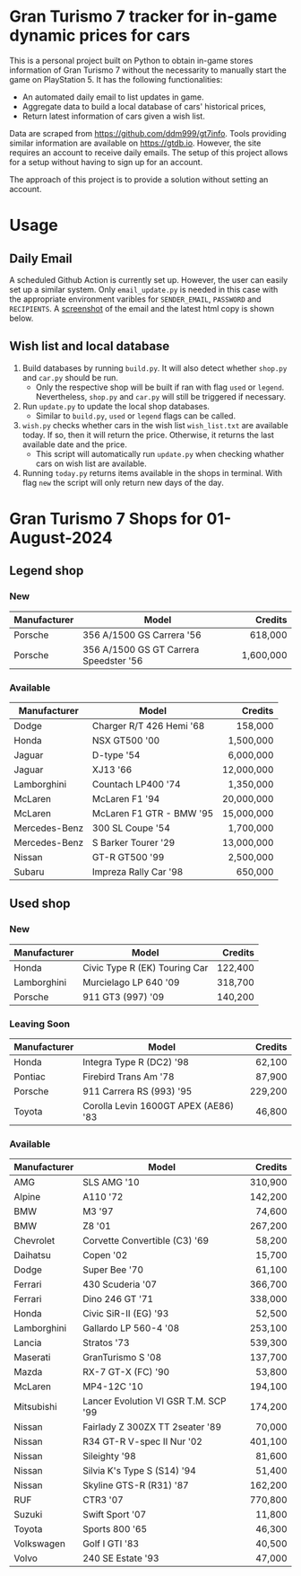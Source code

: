 # Gran Turismo 7 tracker for in-game dynamic prices for cars

This is a personal project built on Python to obtain in-game stores information of Gran Turismo 7 without the necessarity to manually start the game on PlayStation 5. It has the following functionalities:

- An automated daily email to list updates in game.
- Aggregate data to build a local database of cars' historical prices,
- Return latest information of cars given a wish list.

Data are scraped from https://github.com/ddm999/gt7info. Tools providing similar information are available on https://gtdb.io. However, the site requires an account to receive daily emails. The setup of this project allows for a setup without having to sign up for an account.

The approach of this project is to provide a solution without setting an account.

# Usage

## Daily Email

A scheduled Github Action is currently set up. However, the user can easily set up a similar system. Only `email_update.py` is needed in this case with the appropriate environment varibles for `SENDER_EMAIL`, `PASSWORD` and `RECIPIENTS`. A [screenshot](https://raw.githubusercontent.com/marcohoucheng/Gran-Turismo-7-Price-Tracker/main/data/email_screenshot.png) of the email and the latest html copy is shown below.

## Wish list and local database

1. Build databases by running `build.py`. It will also detect whether `shop.py` and `car.py` should be run.
    - Only the respective shop will be built if ran with flag `used` or `legend`. Nevertheless, `shop.py` and `car.py` will still be triggered if necessary.
2. Run `update.py` to update the local shop databases.
    - Similar to `build.py`, `used` or `legend` flags can be called.
3. `wish.py` checks whether cars in the wish list `wish_list.txt` are available today. If so, then it will return the price. Otherwise, it returns the last available date and the price.
    - This script will automatically run `update.py` when checking whather cars on wish list are available.
4. Running `today.py` returns items available in the shops in terminal. With flag `new` the script will only return new days of the day.


# Gran Turismo 7 Shops for 01-August-2024



## Legend shop

### New
 | Manufacturer | Model | Credits |
 | --- | --- | --: |
|Porsche|356 A/1500 GS Carrera '56|618,000|
|Porsche|356 A/1500 GS GT Carrera Speedster '56|1,600,000|

### Available
 | Manufacturer | Model | Credits |
 | --- | --- | --: |
|Dodge|Charger R/T 426 Hemi '68|158,000|
|Honda|NSX GT500 '00|1,500,000|
|Jaguar|D-type '54|6,000,000|
|Jaguar|XJ13 '66|12,000,000|
|Lamborghini|Countach LP400 '74|1,350,000|
|McLaren|McLaren F1 '94|20,000,000|
|McLaren|McLaren F1 GTR - BMW '95|15,000,000|
|Mercedes-Benz|300 SL Coupe '54|1,700,000|
|Mercedes-Benz|S Barker Tourer '29|13,000,000|
|Nissan|GT-R GT500 '99|2,500,000|
|Subaru|Impreza Rally Car '98|650,000|


## Used shop

### New
 | Manufacturer | Model | Credits |
 | --- | --- | --: |
|Honda|Civic Type R (EK) Touring Car|122,400|
|Lamborghini|Murcielago LP 640 '09|318,700|
|Porsche|911 GT3 (997) '09|140,200|

### Leaving Soon
 | Manufacturer | Model | Credits |
 | --- | --- | --: |
|Honda|Integra Type R (DC2) '98|62,100|
|Pontiac|Firebird Trans Am '78|87,900|
|Porsche|911 Carrera RS (993) '95|229,200|
|Toyota|Corolla Levin 1600GT APEX (AE86) '83|46,800|

### Available
 | Manufacturer | Model | Credits |
 | --- | --- | --: |
|AMG|SLS AMG '10|310,900|
|Alpine|A110 '72|142,200|
|BMW|M3 '97|74,600|
|BMW|Z8 '01|267,200|
|Chevrolet|Corvette Convertible (C3) '69|58,200|
|Daihatsu|Copen '02|15,700|
|Dodge|Super Bee '70|61,100|
|Ferrari|430 Scuderia '07|366,700|
|Ferrari|Dino 246 GT '71|338,000|
|Honda|Civic SiR-II (EG) '93|52,500|
|Lamborghini|Gallardo LP 560-4 '08|253,100|
|Lancia|Stratos '73|539,300|
|Maserati|GranTurismo S '08|137,700|
|Mazda|RX-7 GT-X (FC) '90|53,800|
|McLaren|MP4-12C '10|194,100|
|Mitsubishi|Lancer Evolution VI GSR T.M. SCP '99|174,200|
|Nissan|Fairlady Z 300ZX TT 2seater '89|70,000|
|Nissan|R34 GT-R V-spec II Nur '02|401,100|
|Nissan|Sileighty '98|81,600|
|Nissan|Silvia K's Type S (S14) '94|51,400|
|Nissan|Skyline GTS-R (R31) '87|162,200|
|RUF|CTR3 '07|770,800|
|Suzuki|Swift Sport '07|11,800|
|Toyota|Sports 800 '65|46,300|
|Volkswagen|Golf I GTI '83|40,500|
|Volvo|240 SE Estate '93|47,000|
